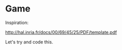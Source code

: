 Game
====

Inspiration:

http://hal.inria.fr/docs/00/69/45/25/PDF/template.pdf

Let's try and code this.
